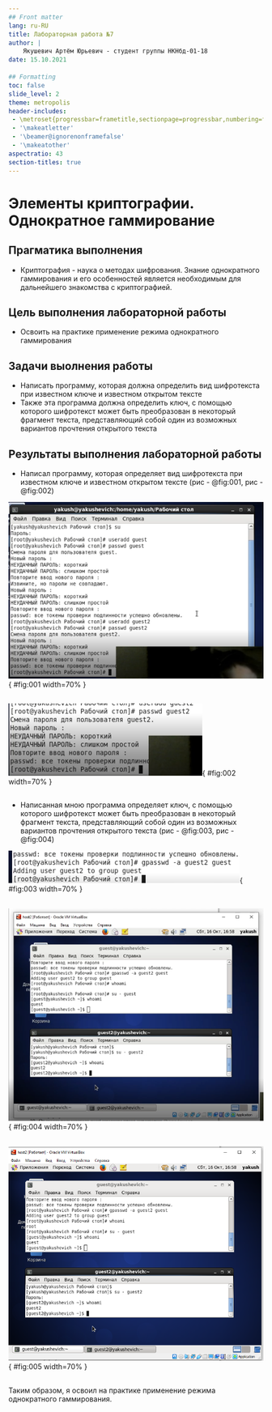 ```yaml
---
## Front matter
lang: ru-RU
title: Лабораторная работа №7
author: |
	Якушевич Артём Юрьевич - студент группы НКНбд-01-18
date: 15.10.2021

## Formatting
toc: false
slide_level: 2
theme: metropolis
header-includes: 
 - \metroset{progressbar=frametitle,sectionpage=progressbar,numbering=fraction}
 - '\makeatletter'
 - '\beamer@ignorenonframefalse'
 - '\makeatother'
aspectratio: 43
section-titles: true
---
```


# Элементы криптографии. Однократное гаммирование

## Прагматика выполнения

- Криптография - наука о методах шифрования. Знание однократного гаммирования и его особенностей является необходимым для дальнейшего знакомства с криптографией. 

## Цель выполнения лабораторной работы

- Освоить на практике применение режима однократного гаммирования

## Задачи выолнения работы

- Написать программу, которая должна определить вид шифротекста при известном ключе и известном открытом тексте
- Также эта программа должна определить ключ, с помощью которого шифротекст может быть преобразован в некоторый фрагмент текста, представляющий собой один из возможных вариантов прочтения открытого текста

## Результаты выполнения лабораторной работы

- Написал программу, которая определяет вид шифротекста при известном ключе и известном открытом тексте (рис - @fig:001, рис - @fig:002)

![Функция, шифрующая данные](image/1.png){ #fig:001 width=70% }

##

![Результат работы функции, шифрующей данные](image/2.png){ #fig:002 width=70% }

##

- Написанная мною программа определяет ключ, с помощью которого шифротекст может быть преобразован в некоторый фрагмент текста, представляющий собой один из возможных вариантов прочтения открытого текста (рис - @fig:003, рис - @fig:004)

![Функция, дешифрующая данные](image/3.png){ #fig:003 width=70% }

##

![Результат работы функции, дешифрующей данные](image/4.png){ #fig:004 width=70% }

##

![Сравнение ключей](image/5.png){ #fig:005 width=70% }

##

Таким образом, я освоил на практике применение режима однократного гаммирования.
